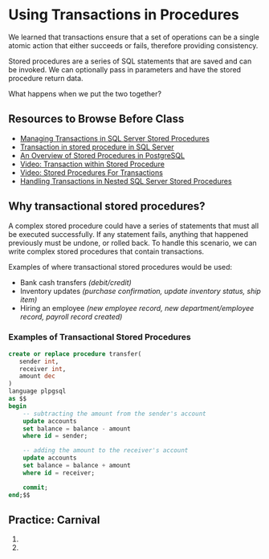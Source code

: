 # Using Transactions in Procedures

We learned that transactions ensure that a set of operations can be a single atomic action that either succeeds or fails, therefore providing consistency.

Stored procedures are a series of SQL statements that are saved and can be invoked. We can optionally pass in parameters and have the stored procedure return data.

What happens when we put the two together?

## Resources to Browse Before Class

- [Managing Transactions in SQL Server Stored Procedures](https://www.4guysfromrolla.com/webtech/080305-1.shtml)
- [Transaction in stored procedure in SQL Server](http://techfunda.com/howto/192/transaction-in-stored-procedure)
- [An Overview of Stored Procedures in PostgreSQL](https://severalnines.com/database-blog/overview-new-stored-procedures-postgresql-11#:~:text=Traditionally%2C%20PostgreSQL%20has%20provided%20all,or%20open%20a%20new%20one.)
- [Video: Transaction within Stored Procedure](https://www.youtube.com/watch?v=KGpWMyb4ODA)
- [Video: Stored Procedures For Transactions](https://www.youtube.com/watch?v=njnbdnEnmlc)
- [Handling Transactions in Nested SQL Server Stored Procedures](https://www.mssqltips.com/sqlservertip/4897/handling-transactions-in-nested-sql-server-stored-procedures/)

## Why transactional stored procedures?

A complex stored procedure could have a series of statements that must all be executed successfully. If any statement fails, anything that happened previously must be undone, or rolled back. To handle this scenario, we can write complex stored procedures that contain transactions.

Examples of where transactional stored procedures would be used:

* Bank cash transfers _(debit/credit)_
* Inventory updates _(purchase confirmation, update inventory status, ship item)_
* Hiring an employee _(new employee record, new department/employee record, payroll record created)_

### Examples of Transactional Stored Procedures 

```sql
create or replace procedure transfer(
   sender int,
   receiver int, 
   amount dec
)
language plpgsql    
as $$
begin
    -- subtracting the amount from the sender's account 
    update accounts 
    set balance = balance - amount 
    where id = sender;

    -- adding the amount to the receiver's account
    update accounts 
    set balance = balance + amount 
    where id = receiver;

    commit;
end;$$
```

## Practice: Carnival

1. 
1. 
